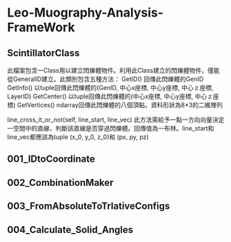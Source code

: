 # Leo-Muography-Analysis-FrameWork

## ScintillatorClass
此檔案包含一Class用以建立閃爍體物件。利用此Class建立的閃爍體物件，僅能從GeneralID建立。此類別包含五種方法：
GetID()           回傳此閃爍體的GenID
GetInfo()         以tuple回傳此閃爍體的(GenID, 中心x座標, 中心y座標, 中心ｚ座標, LayerID)
GetCenter()       以tuple回傳此閃爍體的(中心x座標, 中心y座標, 中心ｚ座標)
GetVertices()     ndarray回傳此閃爍體的八個頂點。資料形狀為8*3的二維陣列

line_cross_it_or_not(self, line_start, line_vec) 此方法需給予一點一方向向量決定一空間中的直線，判斷該直線是否穿過閃爍體。回傳值為一布林。line_start和line_vec都應該為tuple (x_0, y_0, z_0)和 (px, py, pz)





## 001_IDtoCoordinate





## 002_CombinationMaker




## 003_FromAbsoluteToTrlativeConfigs




## 004_Calculate_Solid_Angles
